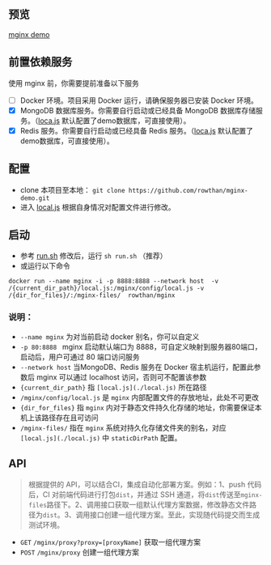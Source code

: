 ## 预览
[mginx demo](http://9461a0e3c49c60c2.c.cloudtogo.cn:30241/mginx/signup)

## 前置依赖服务
使用 mginx 前，你需要提前准备以下服务
- [ ] Docker 环境。项目采用 Docker 运行，请确保服务器已安装 Docker 环境。
- [x] MongoDB 数据库服务。你需要自行启动或已经具备 MongoDB 数据库存储服务。（[loca.js](./local.js) 默认配置了demo数据库，可直接使用）。
- [x] Redis 服务。你需要自行启动或已经具备 Redis 服务。（[loca.js](./local.js) 默认配置了demo数据库，可直接使用）。

## 配置
* clone 本项目至本地： `git clone https://github.com/rowthan/mginx-demo.git`
* 进入 [local.js](./local.js) 根据自身情况对配置文件进行修改。

## 启动
* 参考 [run.sh](./run.sh) 修改后，运行 `sh run.sh` （推荐）
* 或运行以下命令
```
docker run --name mginx -i -p 8888:8888 --network host  -v /{current_dir_path}/local.js:/mginx/config/local.js -v /{dir_for_files}/:/mginx-files/  rowthan/mginx
```

### 说明：
* `--name mginx` 为对当前启动 docker 别名，你可以自定义  
* `-p 80:8888 ` mginx 启动默认端口为 8888，可自定义映射到服务器80端口，启动后，用户可通过 80 端口访问服务
* `--network host` 当MongoDB、Redis 服务在 Docker 宿主机运行，配置此参数后 mginx 可以通过 localhost 访问，否则可不配置该参数
* `{current_dir_path}` 指 `[local.js](./local.js)` 所在路径
* `/mginx/config/local.js` 是 `mginx` 内部配置文件的存放地址，此处不可更改
* `{dir_for_files}` 指 `mginx` 内对于静态文件持久化存储的地址，你需要保证本机上该路径存在且可访问
* `/mginx-files/` 指在 `mginx` 系统对持久化存储文件夹的别名，对应 `[local.js](./local.js)` 中 `staticDirPath` 配置。 

## API
> 根据提供的 API，可以结合CI，集成自动化部署方案。例如：1、push 代码后，CI 对前端代码进行打包`dist`，并通过 SSH 通道，将`dist`传送至`mginx-files`路径下。2、调用接口获取一组默认代理方案数据，修改静态文件路径为`dist`。3、调用接口创建一组代理方案。至此，实现随代码提交而生成测试环境。
* `GET` `/mginx/proxy?proxy=[proxyName]`  获取一组代理方案
* `POST` `/mginx/proxy` 创建一组代理方案